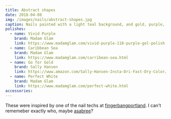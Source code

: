 ```yaml
---
title: Abstract shapes
date: 2018-04-08
img: /images/nails/abstract-shapes.jpg
caption: Nails painted with a light teal background, and gold, purple, and teal accents
polishes:
  - name: Vivid Purple
    brand: Madam Glam
    link: https://www.madamglam.com/vivid-purple-118-purple-gel-polish.html
  - name: Caribbean Sea 
    brand: Madam Glam
    link: https://www.madamglam.com/carribean-sea.html 
  - name: Go for Gold 
    brand: Sally Hansen
    link: https://www.amazon.com/Sally-Hansen-Insta-Dri-Fast-Dry-Color/dp/B00H0E8CKE 
  - name: Perfect White 
    brand: Madam Glam
    link: https://www.madamglam.com/perfect-white.html 
accessories:
---
```


These were inspired by one of the nail techs at [fingerbangportland](https://instagram.com/fingerbangportland). I can't rememeber exactly who, maybe [asabree](https://instagram.com/asabree)?